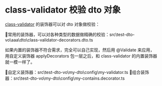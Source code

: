 # class-validator 校验 dto 对象

[class-validator](https://link.juejin.cn/?target=https%3A%2F%2Fwww.npmjs.com%2Fpackage%2Fclass-validator%23validation-decorators) 的装饰器可以对 dto 对象做校验：

🌰常用的装饰器，可以对各种类型的数据做精确的校验：src\test-dto-vo\aaa\dto\class-validator-decorators.dto.ts

如果内置的装饰器不符合需求，完全可以自己实现，然后用 @Validate 来应用，用自定义装饰器 applyDecorators 包一层之后，和 class-validator 的内置装饰器就一模一样了。

🌰自定义装饰器：src\test-dto-vo\my-dto\config\my-validator.ts
🌰组合装饰器：src\test-dto-vo\my-dto\config\my-contains.decorator.ts
